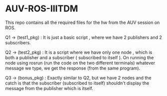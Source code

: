 # AUV-ROS-IIITDM
<p>This repo contains all the required files for the hw from the AUV session on ROS.</p>
<p>Q1 -> (test1_pkg) : It is just a basic script , where we have 2 publishers and 2 subscribers.</p>
<p>Q2 -> (test2_pkg) : It is a script where we have only one node , which is both a publisher and a subscriber ( subscribed to itself ). On running the node using rosrun (run the code on the two different terminals) whatever message we type, we get the response (from the same program).</p>
<p>Q3 -> (bonus_pkg) : Exactly similar to Q2, but we have 2 nodes and the catch is that the subscriber (subscribed to itself) shouldn't display the message from the publisher which is itself.</p>

